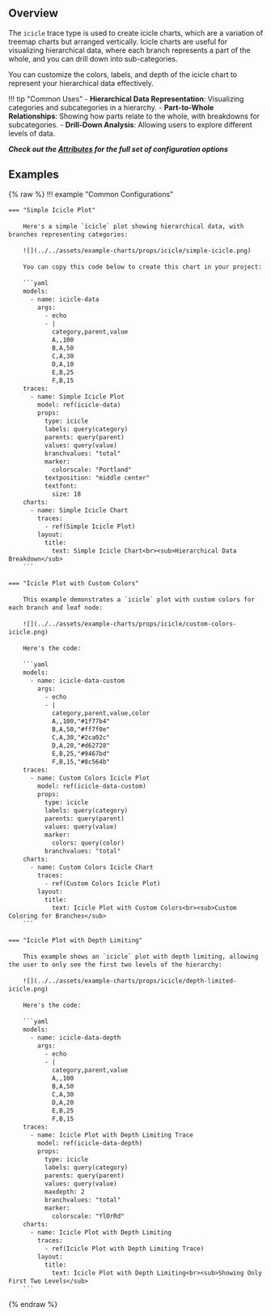 ## Overview

The `icicle` trace type is used to create icicle charts, which are a variation of treemap charts but arranged vertically. Icicle charts are useful for visualizing hierarchical data, where each branch represents a part of the whole, and you can drill down into sub-categories.

You can customize the colors, labels, and depth of the icicle chart to represent your hierarchical data effectively.

!!! tip "Common Uses"
    - **Hierarchical Data Representation**: Visualizing categories and subcategories in a hierarchy.
    - **Part-to-Whole Relationships**: Showing how parts relate to the whole, with breakdowns for subcategories.
    - **Drill-Down Analysis**: Allowing users to explore different levels of data.

_**Check out the [Attributes](../configuration/Trace/Props/Icicle/#attributes) for the full set of configuration options**_

## Examples

{% raw %}
!!! example "Common Configurations"

    === "Simple Icicle Plot"

        Here's a simple `icicle` plot showing hierarchical data, with branches representing categories:

        ![](../../assets/example-charts/props/icicle/simple-icicle.png)

        You can copy this code below to create this chart in your project:

        ```yaml
        models:
          - name: icicle-data
            args:
              - echo
              - |
                category,parent,value
                A,,100
                B,A,50
                C,A,30
                D,A,10
                E,B,25
                F,B,15
        traces:
          - name: Simple Icicle Plot
            model: ref(icicle-data)
            props:
              type: icicle
              labels: query(category)
              parents: query(parent)
              values: query(value)
              branchvalues: "total"
              marker: 
                colorscale: "Portland"
              textposition: "middle center"
              textfont: 
                size: 18
        charts:
          - name: Simple Icicle Chart
            traces:
              - ref(Simple Icicle Plot)
            layout:
              title:
                text: Simple Icicle Chart<br><sub>Hierarchical Data Breakdown</sub>
        ```

    === "Icicle Plot with Custom Colors"

        This example demonstrates a `icicle` plot with custom colors for each branch and leaf node:

        ![](../../assets/example-charts/props/icicle/custom-colors-icicle.png)

        Here's the code:

        ```yaml
        models:
          - name: icicle-data-custom
            args:
              - echo
              - |
                category,parent,value,color
                A,,100,"#1f77b4"
                B,A,50,"#ff7f0e"
                C,A,30,"#2ca02c"
                D,A,20,"#d62728"
                E,B,25,"#9467bd"
                F,B,15,"#8c564b"
        traces:
          - name: Custom Colors Icicle Plot
            model: ref(icicle-data-custom)
            props:
              type: icicle
              labels: query(category)
              parents: query(parent)
              values: query(value)
              marker:
                colors: query(color)
              branchvalues: "total"
        charts:
          - name: Custom Colors Icicle Chart
            traces:
              - ref(Custom Colors Icicle Plot)
            layout:
              title:
                text: Icicle Plot with Custom Colors<br><sub>Custom Coloring for Branches</sub>
        ```

    === "Icicle Plot with Depth Limiting"

        This example shows an `icicle` plot with depth limiting, allowing the user to only see the first two levels of the hierarchy:

        ![](../../assets/example-charts/props/icicle/depth-limited-icicle.png)

        Here's the code:

        ```yaml
        models:
          - name: icicle-data-depth
            args:
              - echo
              - |
                category,parent,value
                A,,100
                B,A,50
                C,A,30
                D,A,20
                E,B,25
                F,B,15
        traces:
          - name: Icicle Plot with Depth Limiting Trace
            model: ref(icicle-data-depth)
            props:
              type: icicle
              labels: query(category)
              parents: query(parent)
              values: query(value)
              maxdepth: 2
              branchvalues: "total"
              marker: 
                colorscale: "YlOrRd"
        charts:
          - name: Icicle Plot with Depth Limiting
            traces:
              - ref(Icicle Plot with Depth Limiting Trace)
            layout:
              title:
                text: Icicle Plot with Depth Limiting<br><sub>Showing Only First Two Levels</sub>
        ```

{% endraw %}